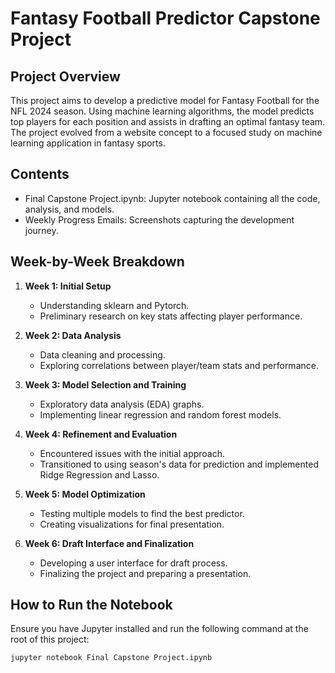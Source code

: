 # Fantasy Football Predictor Capstone Project

## Project Overview
This project aims to develop a predictive model for Fantasy Football for the NFL 2024 season. Using machine learning algorithms, the model predicts top players for each position and assists in drafting an optimal fantasy team. The project evolved from a website concept to a focused study on machine learning application in fantasy sports.

## Contents
- Final Capstone Project.ipynb: Jupyter notebook containing all the code, analysis, and models.
- Weekly Progress Emails: Screenshots capturing the development journey.

## Week-by-Week Breakdown
1. **Week 1: Initial Setup**
   - Understanding sklearn and Pytorch.
   - Preliminary research on key stats affecting player performance.

2. **Week 2: Data Analysis**
   - Data cleaning and processing.
   - Exploring correlations between player/team stats and performance.

3. **Week 3: Model Selection and Training**
   - Exploratory data analysis (EDA) graphs.
   - Implementing linear regression and random forest models.

4. **Week 4: Refinement and Evaluation**
   - Encountered issues with the initial approach.
   - Transitioned to using season's data for prediction and implemented Ridge Regression and Lasso.

5. **Week 5: Model Optimization**
   - Testing multiple models to find the best predictor.
   - Creating visualizations for final presentation.

6. **Week 6: Draft Interface and Finalization**
   - Developing a user interface for draft process.
   - Finalizing the project and preparing a presentation.

## How to Run the Notebook
Ensure you have Jupyter installed and run the following command at the root of this project:
```bash
jupyter notebook Final Capstone Project.ipynb
